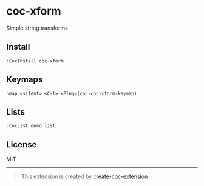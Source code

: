 # coc-xform

Simple string transforms

## Install

`:CocInstall coc-xform`

## Keymaps

`nmap <silent> <C-l> <Plug>(coc-coc-xform-keymap)`

## Lists

`:CocList demo_list`

## License

MIT

---

> This extension is created by [create-coc-extension](https://github.com/fannheyward/create-coc-extension)
